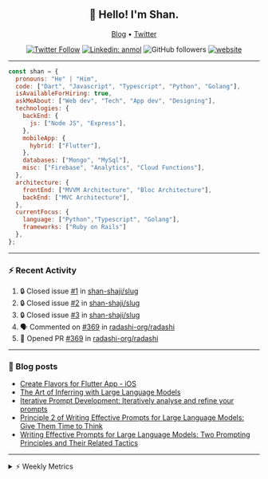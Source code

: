 <h2 align="center">👋 Hello! I'm Shan.</h2>
<p align="center">
  <a href="https://dev.to/shanshaji">Blog</a> •
  <a href="https://twitter.com/intent/follow?screen_name=shan__shaji">Twitter</a>
</p>

<p align="center"><a href="https://twitter.com/intent/follow?screen_name=shan__shaji"><img src="https://img.shields.io/twitter/follow/shan__shaji?style=flat" alt="Twitter Follow"></a>
<a href="https://www.linkedin.com/in/shan-shaji/"><img src="https://img.shields.io/badge/shan-shaji?style=flat-square&amp;logo=Linkedin&amp;logoColor=white&amp;link=https://www.linkedin.com/in/shan-shaji/" alt="Linkedin: anmol"></a>
<img src="https://img.shields.io/github/followers/shan-shaji?label=Follow&amp;style=social" alt="GitHub followers">
<a href="http://shan-shaji.github.io/"><img src="https://img.shields.io/badge/Website-46a2f1.svg?&amp;style=flat-square&amp;logo=Google-Chrome&amp;logoColor=white&amp;link=http://shan-shaji.github.io/" alt="website"></a></p>

<hr>

```javascript
const shan = {
  pronouns: "He" | "Him",
  code: ["Dart", "Javascript", "Typescript", "Python", "Golang"],
  isAvailableForHiring: true,
  askMeAbout: ["Web dev", "Tech", "App dev", "Designing"],
  technologies: {
    backEnd: {
      js: ["Node JS", "Express"],
    },
    mobileApp: {
      hybrid: ["Flutter"],
    },
    databases: ["Mongo", "MySql"],
    misc: ["Firebase", "Analytics", "Cloud Functions"],
  },
  architecture: {
    frontEnd: ["MVVM Architecture", "Bloc Architecture"],
    backEnd: ["MVC Architecture"],
  },
  currentFocus: {
    language: ["Python","Typescript", "Golang"],
    frameworks: ["Ruby on Rails"]
  },
};
```

---

### ⚡ Recent Activity

<!--START_SECTION:activity-->
1. 🔒 Closed issue [#1](https://github.com/shan-shaji/slug/issues/1) in [shan-shaji/slug](https://github.com/shan-shaji/slug)
2. 🔒 Closed issue [#2](https://github.com/shan-shaji/slug/issues/2) in [shan-shaji/slug](https://github.com/shan-shaji/slug)
3. 🔒 Closed issue [#3](https://github.com/shan-shaji/slug/issues/3) in [shan-shaji/slug](https://github.com/shan-shaji/slug)
4. 🗣 Commented on [#369](https://github.com/radashi-org/radashi/pull/369#issuecomment-2679780076) in [radashi-org/radashi](https://github.com/radashi-org/radashi)
5. 💪 Opened PR [#369](https://github.com/radashi-org/radashi/pull/369) in [radashi-org/radashi](https://github.com/radashi-org/radashi)
<!--END_SECTION:activity-->

---

### 📕 Blog posts

<!-- BLOG-POST-LIST:START -->
- [Create Flavors for Flutter App - iOS](https://dev.to/shanshaji/create-flavors-for-flutter-app-ios-fnl)
- [The Art of Inferring with Large Language Models](https://dev.to/shanshaji/the-art-of-inferring-with-large-language-models-243m)
- [Iterative Prompt Development: Iteratively analyse and refine your prompts](https://dev.to/shanshaji/iterative-prompt-development-iteratively-analyse-and-refine-your-prompts-3ibl)
- [Principle 2 of Writing Effective Prompts for Large Language Models: Give Them Time to Think](https://dev.to/shanshaji/principle-2-of-writing-effective-prompts-for-large-language-models-give-them-time-to-think-25j3)
- [Writing Effective Prompts for Large Language Models: Two Prompting Principles and Their Related Tactics](https://dev.to/shanshaji/writing-effective-prompts-for-large-language-models-two-prompting-principles-and-their-related-tactics-151a)
<!-- BLOG-POST-LIST:END -->

<hr>
<details>
    <summary>⚡ Weekly Metrics</summary>
    <p>
    
<!--START_SECTION:waka-->
![Code Time](http://img.shields.io/badge/Code%20Time-2%2C920%20hrs%2030%20mins-blue)

![Profile Views](http://img.shields.io/badge/Profile%20Views-0-blue)

**🐱 My GitHub Data** 

> 📦 ? Used in GitHub's Storage 
 > 
> 🏆 103 Contributions in the Year 2025
 > 
> 💼 Opted to Hire
 > 
> 📜 115 Public Repositories 
 > 
> 🔑 0 Private Repositories 
 > 
**I'm an Early 🐤** 

```text
🌞 Morning                8019 commits        █████░░░░░░░░░░░░░░░░░░░░   21.82 % 
🌆 Daytime                14517 commits       ██████████░░░░░░░░░░░░░░░   39.50 % 
🌃 Evening                12973 commits       █████████░░░░░░░░░░░░░░░░   35.30 % 
🌙 Night                  1244 commits        █░░░░░░░░░░░░░░░░░░░░░░░░   03.38 % 
```
📅 **I'm Most Productive on Thursday** 

```text
Monday                   4764 commits        ███░░░░░░░░░░░░░░░░░░░░░░   12.96 % 
Tuesday                  5769 commits        ████░░░░░░░░░░░░░░░░░░░░░   15.70 % 
Wednesday                5465 commits        ████░░░░░░░░░░░░░░░░░░░░░   14.87 % 
Thursday                 8251 commits        ██████░░░░░░░░░░░░░░░░░░░   22.45 % 
Friday                   5323 commits        ████░░░░░░░░░░░░░░░░░░░░░   14.48 % 
Saturday                 3145 commits        ██░░░░░░░░░░░░░░░░░░░░░░░   08.56 % 
Sunday                   4036 commits        ███░░░░░░░░░░░░░░░░░░░░░░   10.98 % 
```


📊 **This Week I Spent My Time On** 

```text
🕑︎ Time Zone: Europe/Vienna

💬 Programming Languages: 
Dart                     1 hr 9 mins         █████████░░░░░░░░░░░░░░░░   36.91 % 
Python                   1 hr 2 mins         ████████░░░░░░░░░░░░░░░░░   33.00 % 
Bash                     18 mins             ██░░░░░░░░░░░░░░░░░░░░░░░   09.77 % 
Markdown                 11 mins             ██░░░░░░░░░░░░░░░░░░░░░░░   06.15 % 
YAML                     10 mins             █░░░░░░░░░░░░░░░░░░░░░░░░   05.58 % 

🔥 Editors: 
VS Code                  2 hrs 12 mins       █████████████████░░░░░░░░   69.74 % 
Android Studio           57 mins             ████████░░░░░░░░░░░░░░░░░   30.26 % 

🐱‍💻 Projects: 
Assignment-one           1 hr 10 mins        █████████░░░░░░░░░░░░░░░░   37.17 % 
hotel-search             1 hr 1 min          ████████░░░░░░░░░░░░░░░░░   32.56 % 
mobile-b                 57 mins             ████████░░░░░░░░░░░░░░░░░   30.26 % 

💻 Operating System: 
Mac                      3 hrs 9 mins        █████████████████████████   100.00 % 
```

**I Mostly Code in Dart** 

```text
HTML                     15 repos            ███░░░░░░░░░░░░░░░░░░░░░░   13.89 % 
TypeScript               7 repos             ██░░░░░░░░░░░░░░░░░░░░░░░   06.48 % 
Python                   6 repos             █░░░░░░░░░░░░░░░░░░░░░░░░   05.56 % 
TeX                      1 repo              ░░░░░░░░░░░░░░░░░░░░░░░░░   00.93 % 
R                        1 repo              ░░░░░░░░░░░░░░░░░░░░░░░░░   00.93 % 
```




 Last Updated on 23/04/2025 18:58:28 UTC
<!--END_SECTION:waka-->

</p>
 </details>
